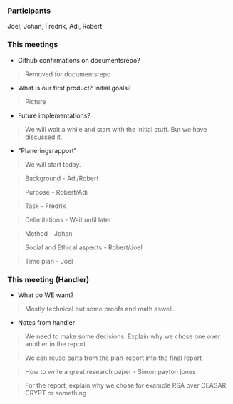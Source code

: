 ### Participants
Joel, Johan, Fredrik, Adi, Robert

### This meetings
* Github confirmations on documentsrepo?
> Removed for documentsrepo

* What is our first product? Initial goals?
> Picture

* Future implementations?
> We will wait a while and start with the initial stuff. But we have discussed it. 

* "Planeringsrapport"
> We will start today.

> Background - Adi/Robert

> Purpose - Robert/Adi

> Task - Fredrik

> Delimitations - Wait until later

> Method - Johan

> Social and Ethical aspects - Robert/Joel

> Time plan - Joel


### This meeting (Handler)

* What do WE want?
> Mostly technical but some proofs and math aswell. 

* Notes from handler
> We need to make some decisions. Explain why we chose one over another in the report. 

> We can reuse parts from the plan-report into the final report

> How to write a great research paper - Simon payton jones

> For the report, explain why we chose for example RSA over CEASAR CRYPT or something

